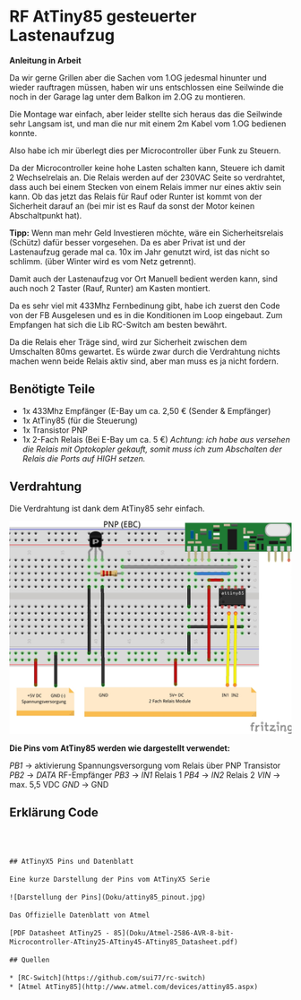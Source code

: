 # RF AtTiny85 gesteuerter Lastenaufzug

**Anleitung in Arbeit**

Da wir gerne Grillen aber die Sachen vom 1.OG jedesmal hinunter und 
wieder rauftragen müssen, haben wir uns entschlossen 
eine Seilwinde die noch in der Garage lag unter dem Balkon im 2.OG zu 
montieren.

Die Montage war einfach, aber leider stellte sich heraus das die 
Seilwinde sehr Langsam ist, und man die nur mit einem 2m Kabel vom 1.OG 
bedienen konnte.

Also habe ich mir überlegt dies per Microcontroller über Funk zu 
Steuern.

Da der Microcontroller keine hohe Lasten schalten kann, Steuere ich 
damit 2 Wechselrelais an.
Die Relais werden auf der 230VAC Seite so verdrahtet, dass auch bei 
einem Stecken von einem Relais immer nur eines aktiv sein kann.
Ob das jetzt das Relais für Rauf oder Runter ist kommt von der 
Sicherheit darauf an (bei mir ist es Rauf da sonst der Motor keinen
Abschaltpunkt hat).

**Tipp:**
Wenn man mehr Geld Investieren möchte, wäre ein Sicherheitsrelais 
(Schütz) dafür besser vorgesehen. Da es aber Privat ist und der 
Lastenaufzug gerade mal ca. 10x im Jahr genutzt wird, ist das nicht so 
schlimm. (über Winter wird es vom Netz getrennt).

Damit auch der Lastenaufzug vor Ort Manuell bedient werden kann, sind 
auch noch 2 Taster (Rauf, Runter) am Kasten montiert.

Da es sehr viel mit 433Mhz Fernbedinung gibt, habe ich zuerst den Code 
von der FB Ausgelesen und es in die Konditionen im Loop eingebaut.
Zum Empfangen hat sich die Lib RC-Switch am besten bewährt.

Da die Relais eher Träge sind, wird zur Sicherheit zwischen dem 
Umschalten 80ms gewartet.
Es würde zwar durch die Verdrahtung nichts machen wenn beide Relais 
aktiv sind, aber man muss es ja nicht fordern.


## Benötigte Teile

* 1x 433Mhz Empfänger (E-Bay um ca. 2,50 € (Sender & Empfänger)
* 1x AtTiny85 (für die Steuerung)
* 1x Transistor PNP
* 1x 2-Fach Relais (Bei E-Bay um ca. 5 €) *Achtung: ich habe aus 
versehen die Relais mit Optokopler gekauft, somit muss ich zum 
Abschalten der Relais die Ports auf HIGH setzen.*


## Verdrahtung

Die Verdrahtung ist dank dem AtTiny85 sehr einfach.

![Verdrahtung AtTiny85](Doku/Schaltplan.jpg)

**Die Pins vom AtTiny85 werden wie dargestellt verwendet:**

*PB1* -> aktivierung Spannungsversorgung vom Relais über PNP Transistor
*PB2* -> *DATA* RF-Empfänger
*PB3* -> *IN1* Relais 1
*PB4* -> *IN2* Relais 2
*VIN* -> max. 5,5 VDC
*GND* -> GND

## Erklärung Code


```Arduino



## AtTinyX5 Pins und Datenblatt

Eine kurze Darstellung der Pins vom AtTinyX5 Serie

![Darstellung der Pins](Doku/attiny85_pinout.jpg)

Das Offizielle Datenblatt von Atmel

[PDF Datasheet AtTiny25 - 85](Doku/Atmel-2586-AVR-8-bit-Microcontroller-ATtiny25-ATtiny45-ATtiny85_Datasheet.pdf)

## Quellen

* [RC-Switch](https://github.com/sui77/rc-switch)
* [Atmel AtTiny85](http://www.atmel.com/devices/attiny85.aspx)
